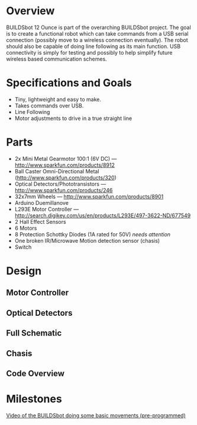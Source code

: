 # Overview

BUILDSbot 12 Ounce is part of the overarching BUILDSbot project. The goal is to create a functional robot which can take commands from a USB serial connection (possibly move to a wireless connection eventually). The robot should also be capable of doing line following as its main function. USB connectivity is simply for testing and possibly to help simplify future wireless based communication schemes.

# Specifications and Goals

* Tiny, lightweight and easy to make.
* Takes commands over USB.
* Line Following
* Motor adjustments to drive in a true straight line

# Parts 

* 2x Mini Metal Gearmotor 100:1 (6V DC) — http://www.sparkfun.com/products/8912
* Ball Caster Omni-Directional Metal (http://www.sparkfun.com/products/320)
* Optical Detectors/Phototransistors — http://www.sparkfun.com/products/246
* 32x7mm Wheels — http://www.sparkfun.com/products/8901
* Arduino Duemillanove
* L293E Motor Controller — http://search.digikey.com/us/en/products/L293E/497-3622-ND/677549
* 2 Hall Effect Sensors
* 6 Motors
* 8 Protection Schottky Diodes (1A rated for 50V) *needs attention*
* One broken IR/Microwave Motion detection sensor (chasis)
* Switch

# Design

## Motor Controller

## Optical Detectors

## Full Schematic

## Chasis

## Code Overview

# Milestones 

[Video of the BUILDSbot doing some basic movements (pre-programmed)](http://www.youtube.com/watch?v=Bhn6o0GdhjE&feature=youtu.be)
